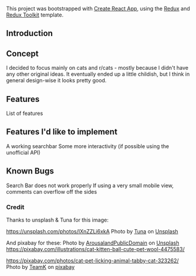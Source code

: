 This project was bootstrapped with [Create React App](https://github.com/facebook/create-react-app), using the [Redux](https://redux.js.org/) and [Redux Toolkit](https://redux-toolkit.js.org/) template.

## Introduction


## Concept

I decided to focus mainly on cats and r/cats - mostly because I didn't have any other original ideas. It eventually ended up a little childish, but I think in general design-wise it looks pretty good.

## Features

List of features

## Features I'd like to implement
A working searchbar
Some more interactivity (if possible using the unofficial API)

## Known Bugs
Search Bar does not work properly
If using a very small mobile view, comments can overflow off the sides

### Credit 

Thanks to unsplash & Tuna for this image:

https://unsplash.com/photos/IXnZZLi6xkA
Photo by [Tuna](https://unsplash.com/@tunascats?utm_source=unsplash&utm_medium=referral&utm_content=creditCopyText) on [Unsplash](https://unsplash.com/)

And pixabay for these:
Photo by [ArousalandPublicDomain](https://pixabay.com/users/arousalandpublicdomain-7400657/) on [Unsplash](https://unsplash.com/)
https://pixabay.com/illustrations/cat-kitten-ball-cute-pet-wool-4475583/


https://pixabay.com/photos/cat-pet-licking-animal-tabby-cat-323262/
Photo by [TeamK](https://pixabay.com/users/teamk-222368/) on [pixabay](https://pixabay.com/)

